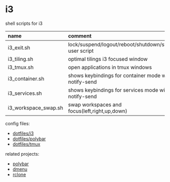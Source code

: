 # i3

shell scripts for i3

| name                 | comment                                                       |
| :------------------- | :------------------------------------------------------------ |
| i3_exit.sh           | lock/suspend/logout/reboot/shutdown/switch user script        |
| i3_tiling.sh         | optimal tilings i3 focused window                             |
| i3_tmux.sh           | open applications in tmux windows                             |
| i3_container.sh      | shows keybindings for container mode with notify-send         |
| i3_services.sh       | shows keybindings for services mode with notify-send          |
| i3_workspace_swap.sh | swap workspaces and focus(left,right,up,down)                 |

config files:

- [dotfiles/i3](https://github.com/mrdotx/dotfiles/tree/master/.config/i3)
- [dotfiles/polybar](https://github.com/mrdotx/dotfiles/tree/master/.config/polybar)
- [dotfiles/tmux](https://github.com/mrdotx/dotfiles/tree/master/.config/tmux)

related projects:

- [polybar](https://github.com/mrdotx/polybar)
- [dmenu](https://github.com/mrdotx/dmenu)
- [rclone](https://github.com/mrdotx/rclone)
